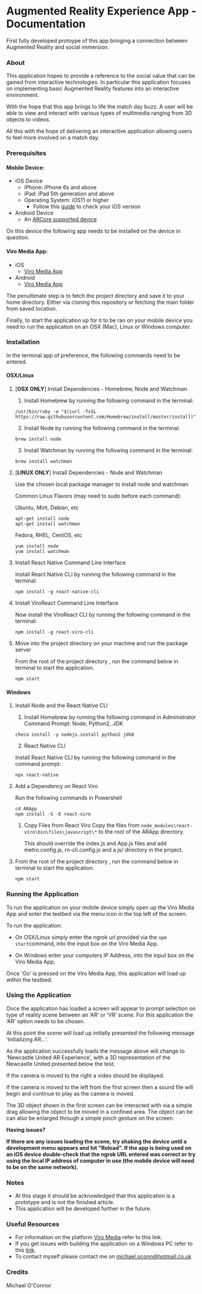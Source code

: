 # Augmented Reality Experience App - Documentation
First fully developed protoype of this app bringing a connection between Augmented Reality and social immersion. 

### About 
This application hopes to provide a reference to the social value that can be gained from interactive technologies. In particular this application focuses on implementing basic Augmented Reality features into an interactive environment. 

With the hope that this app brings to life the match day buzz. A user will be able to view and interact with various types of multimedia ranging from 3D objects to videos. 

All this with the hope of delivering an interactive application allowing users to feel more involved on a match day.

### Prerequisites

#### Mobile Device:
* iOS Device
  * iPhone: iPhone 6s and above
  * iPad: iPad 5th generation and above
  * Operating System: iOS11 or higher 
    * Follow this [guide](https://support.apple.com/en-us/HT201685) to check your iOS version 
* Android Device
  * An [ARCore supported device](https://developers.google.com/ar/discover/supported-devices)
  
On this device the following app needs to be installed on the device in question.

#### Viro Media App:
* iOS
  * [Viro Media App](https://apps.apple.com/us/app/viro-media/id1163100576)
* Android
  * [Viro Media App](https://play.google.com/store/apps/details?id=com.viromedia.viromedia)

The penultimate step is to fetch the project directory and save it to your home directory. Either via cloning this repository or fetching the main folder from saved location.

Finally, to start the application up for it to be ran on your mobile device you need to run the application on an OSX (Mac), Linux or Windows computer. 

### Installation
In the terminal app of preference, the following commands need to be entered. 
#### OSX/Linux 
1.  [**OSX ONLY**] Install Dependencies - Homebrew, Node and Watchman
    1. Install Homebrew by running the following command in the terminal:
    ```
    /usr/bin/ruby -e "$(curl -fsSL https://raw.githubusercontent.com/Homebrew/install/master/install)"
    
    ```
    2. Install Node by running the following command in the terminal:
    ```
    brew install node
    ```
    3. Install Watchman by running the following command in the terminal:
    ```
    brew install watchman
    ```
    
1. [**LINUX ONLY**] Install Dependencies - Node and Watchman

    Use the chosen local package manager to install node and watchman

    Common Linux Flavors (may need to sudo before each command):

    Ubuntu, Mint, Debian, etc
    ```
    apt-get install node
    apt-get install watchman
    ```
    
    Fedora, RHEL, CentOS, etc
    ```
    yum install node
    yum install watchman
    ```

2. Install React Native Command Line Interface

    Install React Native CLI by running the following command in the terminal:
    ```
    npm install -g react-native-cli
    ```
    
3. Install ViroReact Command Line Interface

    Now install the ViroReact CLI by running the following command in the terminal:
    ```
    npm install -g react-viro-cli
    ```
    
4. Move into the project directory on your machine and run the package server

    From the root of the project directory , run the command below in terminal to start the application.
    ```
    npm start
    ```
    
#### Windows

1. Install Node and the React Native CLI
    1. Install Homebrew by running the following command in Administrator Command Prompt: Node, Python2, JDK 
    ```
    choco install -y nodejs.install python2 jdk8
    ```
    2. React Native CLI
    
    Install React Native CLI by running the following command in the command prompt:
    ```
    npx react-native 
    ```
    
2. Add a Dependency on React Viro

    Run the following commands in Powershell
    ```
    cd ARApp
    npm install -S -E react-viro
    ```
    1. Copy Files from React Viro
    Copy the files from ``node_modules\react-viro\bin\files\javascript\*`` to the root of the ARApp directory.
    
        This should override the index.js and App.js files and add metro.config.js, rn-cli.config.js and a js/ directory in the project.
        
3. From the root of the project directory , run the command below in terminal to start the application.
    ```
    npm start
    ```
  
### Running the Application
To run the application on your mobile device simply open up the Viro Media App and enter the testbed via the menu icon in the top left of the screen.

To run the application:
* On OSX/Linux simply enter the ngrok url provided via the ``npm start``command, into the input box on the Viro Media App.

* On Windows enter your computers IP Address, into the input box on the Viro Media App.

Once 'Go' is pressed on the Viro Media App, this application will load up within the testbed.

### Using the Application
Once the application has loaded a screen will appear to prompt selection on type of reality scene between an ‘AR’ or ‘VR’ scene. For this application the ‘AR’ option needs to be chosen. 

At this point the scene will load up initially presented the following message ‘Initializing AR...’.

As the application successfully loads the message above will change to ‘Newcastle United AR Experience’, with a 3D representation of the Newcastle United presented below the test.

If the camera is moved to the right a video should be displayed.

If the camera is moved to the left from the first screen then a sound file will begin and continue to play as the camera is moved. 

The 3D object shown in the first screen can be interacted with via a simple drag allowing the object to be moved in a confined area. The object can be can also be enlarged through a simple pinch gesture on the screen.  

**Having issues?**

**If there are any issues loading the scene, try shaking the device until a development menu appears and hit "Reload". If the app is being used on an iOS device double-check that the ngrok URL entered was correct or try using the local IP address of computer in use (the mobile device will need to be on the same network).**

### Notes
* At this stage it should be acknowledged that this application is a prototype and is not the finished article.
* This application will be developed further in the future.

### Useful Resources
* For information on the platform [Viro Media](https://docs.viromedia.com/docs/viro-platform-overview) refer to this link.
* If you get issues with building the application on a Windows PC refer to this [link](http://reactnative.dev/docs/environment-setup).
* To contact myself please contact me on michael.oconn@hotmail.co.uk

### Credits
Michael O'Connor
